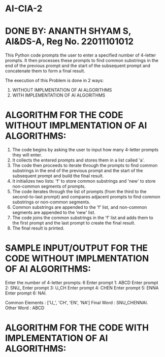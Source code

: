 # AI-CIA-2
# DONE BY: ANANTH SHYAM S, AI&DS-A, Reg No. 22011101012

This Python code prompts the user to enter a specified number of 4-letter prompts. It then processes these prompts to find common substrings in the end of the previous prompt and the start of the subsequent prompt and concatenate them to form a final result. 

The execution of this Problem is done in 2 ways:
1. WITHOUT IMPLMENTATION OF AI ALGORITHMS
2. WITH IMPLEMENTATION OF AI ALGORITHMS

# ALGORITHM FOR THE CODE WITHOUT IMPLMENTATION OF AI ALGORITHMS:
1. The code begins by asking the user to input how many 4-letter prompts they will enter.
2. It collects the entered prompts and stores them in a list called 'a'.
3. The code then proceeds to iterate through the prompts to find common substrings in the end of the previous prompt and the start of the subsequent prompt and build the final result.
4. It initializes two lists: 'f' to store common substrings and 'new' to store non-common segments of prompts.
5. The code iterates through the list of prompts (from the third to the second-to-last prompt) and compares adjacent prompts to find common substrings or non-common segments.
6. Common substrings are appended to the 'f' list, and non-common segments are appended to the 'new' list.
7. The code joins the common substrings in the 'f' list and adds them to the first prompt and the last prompt to create the final result.
8. The final result is printed.

# SAMPLE INPUT/OUTPUT FOR THE CODE WITHOUT IMPLMENTATION OF AI ALGORITHMS:
Enter the number of 4-letter prompts: 6
Enter prompt 1: ABCD
Enter prompt 2: SNU_
Enter prompt 3: U_CH
Enter prompt 4: CHEN
Enter prompt 5: ENNA
Enter prompt 6: NAI.


Common Elements :  ['U_', 'CH', 'EN', 'NA']
Final Word :  SNU_CHENNAI.
Other Word :  ABCD


# ALGORITHM FOR THE CODE WITH IMPLEMENTATION OF AI ALGORITHMS:
   
